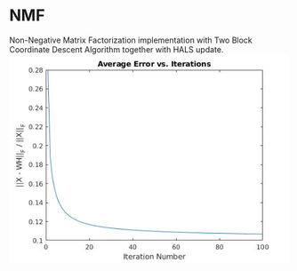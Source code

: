 # NMF
Non-Negative Matrix Factorization implementation with Two Block Coordinate Descent Algorithm together with HALS update.
![Alt text](HALS_ERROR_CONVERGENCE.jpg?raw=true "Hals_Error_COnvergence")
